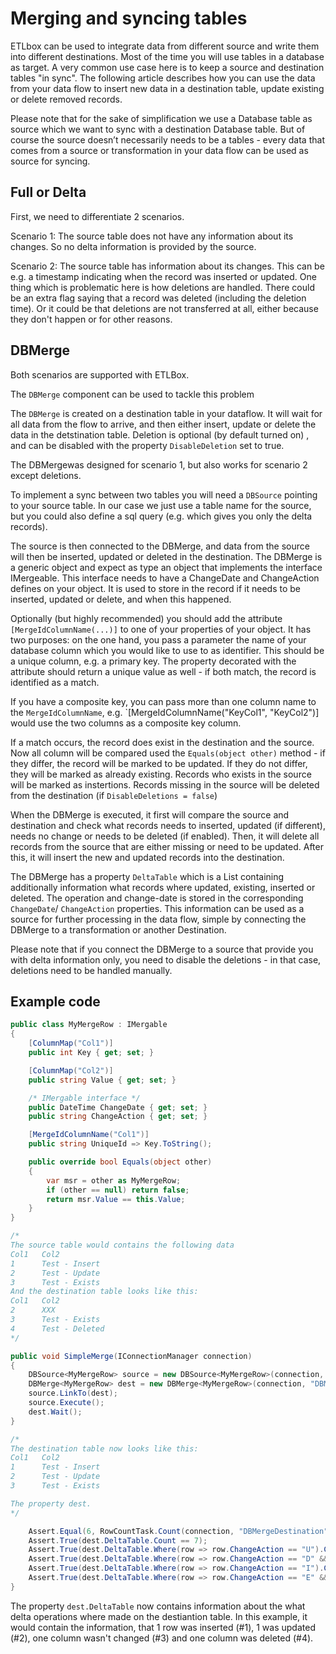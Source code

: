 ﻿# Merging and syncing tables

ETLbox can be used to integrate data from different source and write them into different destinations. 
Most of the time you will use tables in a database as target. 
A very common use case here is to keep a source and destination tables "in sync". 
The following article describes how you can use the data from your data flow to insert 
new data in a destination table, update existing or delete removed records.

Please note that for the sake of simplification we use a Database table as source which we want to 
sync with a destination Database table. But of course the source doesn’t necessarily needs to be a tables - 
every data that comes from a source or transformation in your data flow can be used as source for syncing.

## Full or Delta

First, we need to differentiate 2 scenarios.

Scenario 1: The source table does not have any information about its changes. 
So no delta information is provided by the source.

Scenario 2: The source table has information about its changes. 
This can be e.g. a timestamp indicating when the record was inserted or updated. 
One thing which is problematic here is how deletions are handled. 
There could be an extra flag saying that a record was deleted (including the deletion time). 
Or it could be that deletions are not transferred at all, either because they don't happen or for other reasons.

## DBMerge

Both scenarios are supported with ETLBox.

The `DBMerge` component can be used to tackle this problem

The `DBMerge` is created on a destination table in your dataflow. 
It will wait for all data from the flow to arrive, and then either insert, 
update or delete the data in the detstination table. 
Deletion is optional (by default turned on) , and can be disabled with the property 
`DisableDeletion` set to true. 

The DBMergewas designed for scenario 1, but also  works for scenario 2 except deletions.

 To implement a sync between two tables you will  need a `DBSource` pointing to your source table. 
 In our case we just use a table name for the source, but you could also define a sql query 
 (e.g. which gives you only the delta records).

The source is then connected to the DBMerge, and data from the source will then be inserted, 
updated or deleted in the destination. 
The DBMerge  is a generic object and expect as type an object that implements the interface IMergeable. 
This interface needs to have a ChangeDate and ChangeAction defines on your object. 
It is used to store in the record if it needs to be inserted, updated or delete, and when this happened.

Optionally (but highly recommended) you should add the attribute `[MergeIdColumnName(...)]` to one of your 
properties of your object. It has two purposes: on the one hand, you pass a parameter the name of your database 
column which you would like to use to as identifier. This should be a unique column, e.g. a primary key. 
The property decorated with the attribute should return a unique value as well - if both match, 
the record is identified as a match. 

If you have a composite key, you can pass more than one column name to the `MergeIdColumnName`, 
e.g. `[MergeIdColumnName("KeyCol1", "KeyCol2")] would use the two columns as a composite key column. 

If a match occurs, the record does exist in the destination and the source. Now all column will be compared used
the `Equals(object other)` method - if they differ, the record will be marked to be updated. 
If they do not differ, they will be marked as already existing.
Records who exists in the source will be marked as instertions. 
Records missing in the source will be deleted from the destination (if `DisableDeletions = false`)

When the DBMerge is executed, it first will compare the source and destination and check what records 
needs to inserted, updated (if different), needs no change or needs to be deleted (if enabled). 
Then, it will delete all records from the source that are either missing or need to be updated. 
After this, it will insert the new and updated records into the destination. 

The DBMerge has a property `DeltaTable` which is a List containing additionally information what records 
where updated, existing,  inserted or deleted. The operation and change-date is stored in the corresponding 
`ChangeDate`/ `ChangeAction` properties.
This information can be used as a source for further processing in the data flow, 
simple by connecting the DBMerge to a transformation or another Destination.

Please note that if you connect the DBMerge to a source that provide you with delta information only, 
you need to disable the deletions - in that case, deletions need to be handled manually. 

## Example code 

```C#
public class MyMergeRow : IMergable
{
    [ColumnMap("Col1")]
    public int Key { get; set; }

    [ColumnMap("Col2")]
    public string Value { get; set; }

    /* IMergable interface */
    public DateTime ChangeDate { get; set; }
    public string ChangeAction { get; set; }

    [MergeIdColumnName("Col1")]
    public string UniqueId => Key.ToString();

    public override bool Equals(object other)
    {
        var msr = other as MyMergeRow;
        if (other == null) return false;
        return msr.Value == this.Value;
    }
}

/* 
The source table would contains the following data 
Col1   Col2
1      Test - Insert
2      Test - Update
3      Test - Exists
And the destination table looks like this:
Col1   Col2
2      XXX
3      Test - Exists
4      Test - Deleted
*/

public void SimpleMerge(IConnectionManager connection)
{
    DBSource<MyMergeRow> source = new DBSource<MyMergeRow>(connection, "DBMergeSource");
    DBMerge<MyMergeRow> dest = new DBMerge<MyMergeRow>(connection, "DBMergeDestination");
    source.LinkTo(dest);
    source.Execute();
    dest.Wait();
}

/* 
The destination table now looks like this:
Col1   Col2
1      Test - Insert
2      Test - Update
3      Test - Exists

The property dest.
*/

    Assert.Equal(6, RowCountTask.Count(connection, "DBMergeDestination", $"{d2c.QB}Col1{d2c.QE} BETWEEN 1 AND 7 AND {d2c.QB}Col2{d2c.QE} LIKE 'Test%'"));
    Assert.True(dest.DeltaTable.Count == 7);
    Assert.True(dest.DeltaTable.Where(row => row.ChangeAction == "U").Count() == 2);
    Assert.True(dest.DeltaTable.Where(row => row.ChangeAction == "D" && row.Key == 10).Count() == 1);
    Assert.True(dest.DeltaTable.Where(row => row.ChangeAction == "I").Count() == 3);
    Assert.True(dest.DeltaTable.Where(row => row.ChangeAction == "E" && row.Key == 1).Count() == 1);
}
```

The property `dest.DeltaTable` now contains information about the what delta operations where made on the destiantion
table. In this example, it would contain the information, that 1 row was inserted (#1), 1 was updated (#2), one
column wasn't changed (#3) and one column was deleted (#4).
